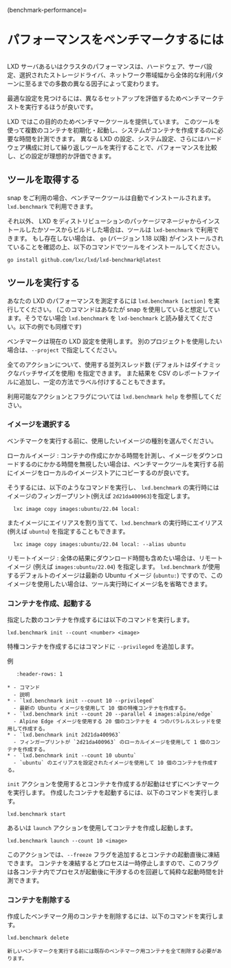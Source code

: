 (benchmark-performance)=
# パフォーマンスをベンチマークするには

```{youtube} https://www.youtube.com/watch?v=z_OKwO5TskA
```

LXD サーバあるいはクラスタのパフォーマンスは、ハードウェア、サーバ設定、選択されたストレージドライバ、ネットワーク帯域幅から全体的な利用パターンに至るまでの多数の異なる因子によって変わります。

最適な設定を見つけるには、異なるセットアップを評価するためベンチマークテストを実行するほうが良いです。

LXD ではこの目的のためベンチマークツールを提供しています。
このツールを使って複数のコンテナを初期化・起動し、システムがコンテナを作成するのに必要な時間を計測できます。
異なる LXD の設定、システム設定、さらにはハードウェア構成に対して繰り返しツールを実行することで、パフォーマンスを比較し、どの設定が理想的か評価できます。

## ツールを取得する

snap をご利用の場合、ベンチマークツールは自動でインストールされます。
`lxd.benchmark` で利用できます。

それ以外、 LXD をディストリビューションのパッケージマネージャからインストールしたかソースからビルドした場合は、ツールは `lxd-benchmark` で利用できます。
もし存在しない場合は、 `go` (バージョン 1.18 以降) がインストールされていることを確認の上、以下のコマンドでツールをインストールしてください。

    go install github.com/lxc/lxd/lxd-benchmark@latest

## ツールを実行する

あなたの LXD のパフォーマンスを測定するには `lxd.benchmark [action]` を実行してください。
(このコマンドはあなたが snap を使用していると想定しています。そうでない場合 `lxd.benchmark` を `lxd-benchmark` と読み替えてください。以下の例でも同様です)

ベンチマークは現在の LXD 設定を使用します。
別のプロジェクトを使用したい場合は、`--project` で指定してください。

全てのアクションについて、使用する並列スレッド数 (デフォルトはダイナミックなバッチサイズを使用) を指定できます。
また結果を CSV のレポートファイルに追加し、一定の方法でラベル付けすることもできます。

利用可能なアクションとフラグについては `lxd.benchmark help` を参照してください。

### イメージを選択する

ベンチマークを実行する前に、使用したいイメージの種別を選んでください。

ローカルイメージ
: コンテナの作成にかかる時間を計測し、イメージをダウンロードするのにかかる時間を無視したい場合は、ベンチマークツールを実行する前にイメージをローカルのイメージストアにコピーするのが良いです。 

  そうするには、以下のようなコマンドを実行し、 `lxd.benchmark` の実行時にはイメージのフィンガープリント(例えば `2d21da400963`)を指定します。

      lxc image copy images:ubuntu/22.04 local:

  またイメージにエイリアスを割り当てて、`lxd.benchmark` の実行時にエイリアス (例えば `ubuntu`) を指定することもできます。

      lxc image copy images:ubuntu/22.04 local: --alias ubuntu

リモートイメージ
: 全体の結果にダウンロード時間も含めたい場合は、リモートイメージ (例えば `images:ubuntu/22.04`) を指定します。
  `lxd.benchmark` が使用するデフォルトのイメージは最新の Ubuntu イメージ (`ubuntu:`) ですので、このイメージを使用したい場合は、ツール実行時にイメージ名を省略できます。

### コンテナを作成、起動する

指定した数のコンテナを作成するには以下のコマンドを実行します。

    lxd.benchmark init --count <number> <image>

特権コンテナを作成するにはコマンドに `--privileged` を追加します。

例

```{list-table}
   :header-rows: 1

* - コマンド
  - 説明
* - `lxd.benchmark init --count 10 --privileged`
  - 最新の Ubuntu イメージを使用して 10 個の特権コンテナを作成する。
* - `lxd.benchmark init --count 20 --parallel 4 images:alpine/edge`
  - Alpine Edge イメージを使用する 20 個のコンテナを 4 つのパラレルスレッドを使用して作成する。
* - `lxd.benchmark init 2d21da400963`
  - フィンガープリントが `2d21da400963` のローカルイメージを使用して 1 個のコンテナを作成する。
* - `lxd.benchmark init --count 10 ubuntu`
  - `ubuntu` のエイリアスを設定されたイメージを使用して 10 個のコンテナを作成する。

```

`init` アクションを使用するとコンテナを作成するが起動はせずにベンチマークを実行します。
作成したコンテナを起動するには、以下のコマンドを実行します。

    lxd.benchmark start

あるいは `launch` アクションを使用してコンテナを作成し起動します。

    lxd.benchmark launch --count 10 <image>

このアクションでは、`--freeze` フラグを追加するとコンテナの起動直後に凍結できます。
コンテナを凍結するとプロセスは一時停止しますので、このフラグは各コンテナ内でプロセスが起動後に干渉するのを回避して純粋な起動時間を計測できます。

### コンテナを削除する

作成したベンチマーク用のコンテナを削除するには、以下のコマンドを実行します。

    lxd.benchmark delete

```{note}
新しいベンチマークを実行する前には既存のベンチマーク用コンテナを全て削除する必要があります。
```
